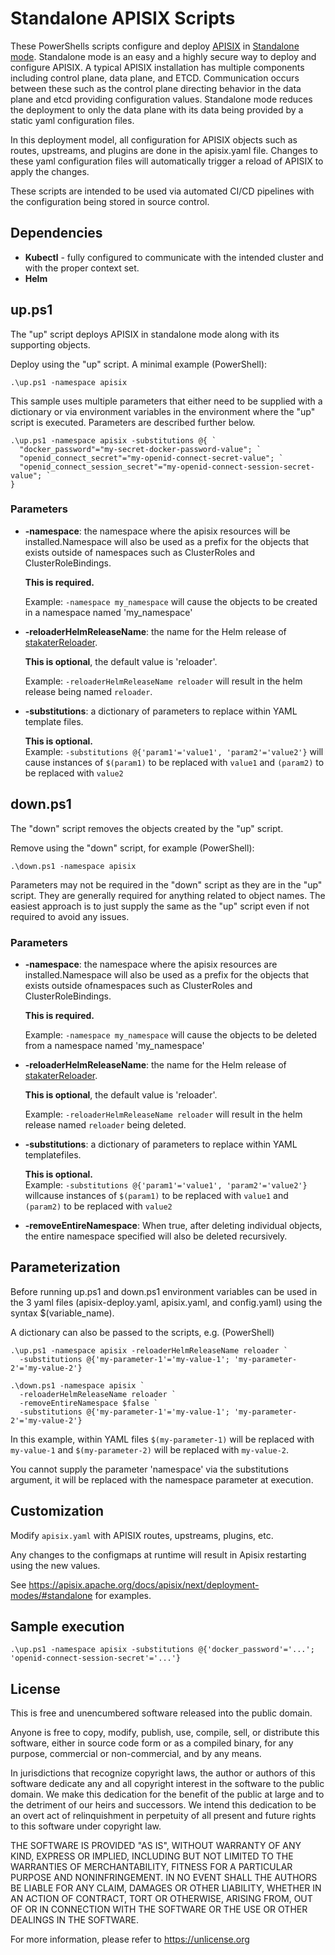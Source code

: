 # Standalone APISIX Scripts

These PowerShells scripts configure and deploy [APISIX](https://apisix.apache.org/) in [Standalone mode](https://apisix.apache.org/docs/apisix/deployment-modes/#standalone). Standalone mode is an easy and a highly secure way to deploy and configure APISIX. A typical APISIX installation has multiple components including control plane, data plane, and ETCD. Communication occurs between these such as the control plane directing behavior in the data plane and etcd providing configuration values. Standalone mode reduces the deployment to only the data plane with its data being provided by a static yaml configuration files.

In this deployment model, all configuration for APISIX objects such as routes, upstreams, and plugins are done in the apisix.yaml file. Changes to these yaml configuration files will automatically trigger a reload of APISIX to apply the changes.

These scripts are intended to be used via automated CI/CD pipelines with the configuration being stored in source control.


## Dependencies

- **Kubectl** - fully configured to communicate with the intended cluster and with the proper context set.
- **Helm**

## up.ps1

The "up" script deploys APISIX in standalone mode along with its supporting objects.

Deploy using the "up" script. A minimal example (PowerShell):
```
.\up.ps1 -namespace apisix
```

This sample uses multiple parameters that either need to be supplied with a dictionary or via environment variables in the environment where the "up" script is executed. Parameters are described further below.
```
.\up.ps1 -namespace apisix -substitutions @{ `
  "docker_password"="my-secret-docker-password-value"; `
  "openid_connect_secret"="my-openid-connect-secret-value"; `
  "openid_connect_session_secret"="my-openid-connect-session-secret-value"; `
}
```

### Parameters

  - **-namespace**: the namespace where the apisix resources will be installed.Namespace will also be used as a prefix for the objects that exists outside of namespaces such as ClusterRoles and ClusterRoleBindings.

    **This is required.**

    Example: ```-namespace my_namespace``` will cause the objects to be created in a namespace named 'my_namespace'

  - **-reloaderHelmReleaseName**: the name for the Helm release of [stakaterReloader](https://github.com/stakater/Reloader).

    **This is optional**, the default value is 'reloader'.

    Example: ```-reloaderHelmReleaseName reloader``` will result in the helm release being named ```reloader```.

  - **-substitutions**: a dictionary of parameters to replace within YAML template files. 

    **This is optional.**   
    Example: ```-substitutions @{'param1'='value1', 'param2'='value2'}``` will cause instances of ```$(param1)``` to be replaced with ```value1``` and ```(param2)``` to be replaced with ```value2```

## down.ps1

The "down" script removes the objects created by the "up" script.

Remove using the "down" script, for example (PowerShell): 
```
.\down.ps1 -namespace apisix
```

Parameters may not be required in the "down" script as they are in the "up" script. They are generally required for anything related to object names. The easiest approach is to just supply the same as the "up" script even if not required to avoid any issues.

### Parameters

  - **-namespace**: the namespace where the apisix resources are installed.Namespace will also be used as a prefix for the objects that exists outside ofnamespaces such as ClusterRoles and ClusterRoleBindings.

    **This is required.**

    Example: ```-namespace my_namespace``` will cause the objects to be deleted from a namespace named 'my_namespace'

  - **-reloaderHelmReleaseName**: the name for the Helm release of [stakaterReloader](https://github.com/stakater/Reloader).

    **This is optional**, the default value is 'reloader'.

    Example: ```-reloaderHelmReleaseName reloader``` will result in the helm release named ```reloader``` being deleted.

  - **-substitutions**: a dictionary of parameters to replace within YAML templatefiles. 

    **This is optional.**   
    Example: ```-substitutions @{'param1'='value1', 'param2'='value2'}``` willcause instances of ```$(param1)``` to be replaced with ```value1``` and ```(param2)``` to be replaced with ```value2```

  - **-removeEntireNamespace**: When true, after deleting individual objects, the entire namespace specified will also be deleted recursively.


## Parameterization
Before running up.ps1 and down.ps1 environment variables can be used in the 3 yaml files (apisix-deploy.yaml, apisix.yaml, and config.yaml) using the syntax $(variable_name).

A dictionary can also be passed to the scripts, e.g. (PowerShell)

```
.\up.ps1 -namespace apisix -reloaderHelmReleaseName reloader `
  -substitutions @{'my-parameter-1'='my-value-1'; 'my-parameter-2'='my-value-2'}

.\down.ps1 -namespace apisix `
  -reloaderHelmReleaseName reloader `
  -removeEntireNamespace $false `
  -substitutions @{'my-parameter-1'='my-value-1'; 'my-parameter-2'='my-value-2'}
```

In this example, within YAML files ```$(my-parameter-1)``` will be replaced with ```my-value-1``` and ```$(my-parameter-2)``` will be replaced with ```my-value-2```.

You cannot supply the parameter 'namespace' via the substitutions argument, it will be replaced with the namespace parameter at execution.

## Customization

Modify ```apisix.yaml``` with APISIX routes, upstreams, plugins, etc.

Any changes to the configmaps at runtime will result in Apisix restarting using the new values.

See https://apisix.apache.org/docs/apisix/next/deployment-modes/#standalone for examples.

## Sample execution
```.\up.ps1 -namespace apisix -substitutions @{'docker_password'='...'; 'openid-connect-session-secret'='...'}```

## License

This is free and unencumbered software released into the public domain.

Anyone is free to copy, modify, publish, use, compile, sell, or
distribute this software, either in source code form or as a compiled
binary, for any purpose, commercial or non-commercial, and by any
means.

In jurisdictions that recognize copyright laws, the author or authors
of this software dedicate any and all copyright interest in the
software to the public domain. We make this dedication for the benefit
of the public at large and to the detriment of our heirs and
successors. We intend this dedication to be an overt act of
relinquishment in perpetuity of all present and future rights to this
software under copyright law.

THE SOFTWARE IS PROVIDED "AS IS", WITHOUT WARRANTY OF ANY KIND,
EXPRESS OR IMPLIED, INCLUDING BUT NOT LIMITED TO THE WARRANTIES OF
MERCHANTABILITY, FITNESS FOR A PARTICULAR PURPOSE AND NONINFRINGEMENT.
IN NO EVENT SHALL THE AUTHORS BE LIABLE FOR ANY CLAIM, DAMAGES OR
OTHER LIABILITY, WHETHER IN AN ACTION OF CONTRACT, TORT OR OTHERWISE,
ARISING FROM, OUT OF OR IN CONNECTION WITH THE SOFTWARE OR THE USE OR
OTHER DEALINGS IN THE SOFTWARE.

For more information, please refer to <https://unlicense.org>
